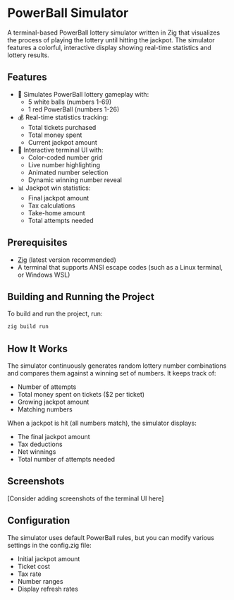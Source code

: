 # PowerBall Simulator

A terminal-based PowerBall lottery simulator written in Zig that visualizes the process of playing the lottery until hitting the jackpot. The simulator features a colorful, interactive display showing real-time statistics and lottery results.

## Features

- 🎱 Simulates PowerBall lottery gameplay with:
  - 5 white balls (numbers 1-69)
  - 1 red PowerBall (numbers 1-26)
- 💰 Real-time statistics tracking:
  - Total tickets purchased
  - Total money spent
  - Current jackpot amount
- 🎨 Interactive terminal UI with:
  - Color-coded number grid
  - Live number highlighting
  - Animated number selection
  - Dynamic winning number reveal
- 📊 Jackpot win statistics:
  - Final jackpot amount
  - Tax calculations
  - Take-home amount
  - Total attempts needed

## Prerequisites

- [Zig](https://ziglang.org/download/) (latest version recommended)
- A terminal that supports ANSI escape codes (such as a Linux terminal, or Windows WSL)

## Building and Running the Project

To build and run the project, run:

```bash
zig build run
```

## How It Works

The simulator continuously generates random lottery number combinations and compares them against a winning set of numbers. It keeps track of:

- Number of attempts
- Total money spent on tickets ($2 per ticket)
- Growing jackpot amount
- Matching numbers

When a jackpot is hit (all numbers match), the simulator displays:
- The final jackpot amount
- Tax deductions
- Net winnings
- Total number of attempts needed

## Screenshots

[Consider adding screenshots of the terminal UI here]

## Configuration

The simulator uses default PowerBall rules, but you can modify various settings in the config.zig file:
- Initial jackpot amount
- Ticket cost
- Tax rate
- Number ranges
- Display refresh rates



